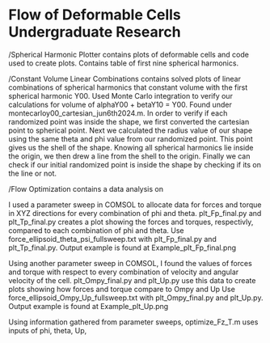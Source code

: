 # Flow of Deformable Cells Undergraduate Research

/Spherical Harmonic Plotter contains plots of deformable cells and code used to create plots. Contains table of first nine spherical harmonics.

/Constant Volume Linear Combinations contains solved plots of linear combinations of spherical harmonics that constant volume with the first spherical harmonic Y00. Used Monte Carlo integration to verify our calculations for volume of alphaY00 + betaY10 = Y00. Found under montecarloy00_cartesian_jun6th2024.m. In order to verify if each randomized point was inside the shape, we first converted the cartesian point to spherical point. Next we calculated the radius value of our shape using the same theta and phi value from our randomized point. This point gives us the shell of the shape. Knowing all spherical harmonics lie inside the origin, we then drew a line from the shell to the origin. Finally we can check if our initial randomized point is inside the shape by checking if its on the line or not.

/Flow Optimization contains a data analysis on 

I used a parameter sweep in COMSOL to allocate data for forces and torque in XYZ directions for every combination of phi and theta. plt_Fp_final.py and plt_Tp_final.py creates a plot showing the forces and torques, respectivly, compared to each combination of phi and theta.
Use force_ellipsoid_theta_psi_fullsweep.txt with plt_Fp_final.py and plt_Tp_final.py.
Output example is found at Example_plt_Fp_final.png

Using another parameter sweep in COMSOL, I found the values of forces and torque with respect to every combination of velocity and angular velocity of the cell. plt_Ompy_final.py and plt_Up.py use this data to create plots showing how forces and torque compare to Ompy and Up
Use force_ellipsoid_Ompy_Up_fullsweep.txt with plt_Ompy_final.py and plt_Up.py.
Output example is found at Example_plt_Up.png

Using information gathered from parameter sweeps, optimize_Fz_T.m uses inputs of phi, theta, Up,
